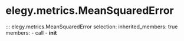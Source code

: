# elegy.metrics.MeanSquaredError

::: elegy.metrics.MeanSquaredError
    selection:
        inherited_members: true
        members:
            - call
            - __init__